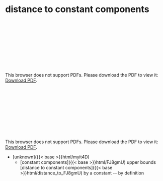 # distance to constant components




<object data="../local_distance_to_FJ8gmU.pdf" type="application/pdf" width="100%" height="480px"><embed src="../local_distance_to_FJ8gmU.pdf"><p>This browser does not support PDFs. Please download the PDF to view it: <a href="../local_distance_to_FJ8gmU.pdf">Download PDF</a>.</p></embed></object>


<object data="../inclusions_distance_to_FJ8gmU.pdf" type="application/pdf" width="100%" height="480px"><embed src="../inclusions_distance_to_FJ8gmU.pdf"><p>This browser does not support PDFs. Please download the PDF to view it: <a href="../inclusions_distance_to_FJ8gmU.pdf">Download PDF</a>.</p></embed></object>

*  [unknown]({{< base >}}html/myit4D)
    * [constant components]({{< base >}}html/FJ8gmU) upper bounds [distance to constant components]({{< base >}}html/distance_to_FJ8gmU) by a constant -- by definition